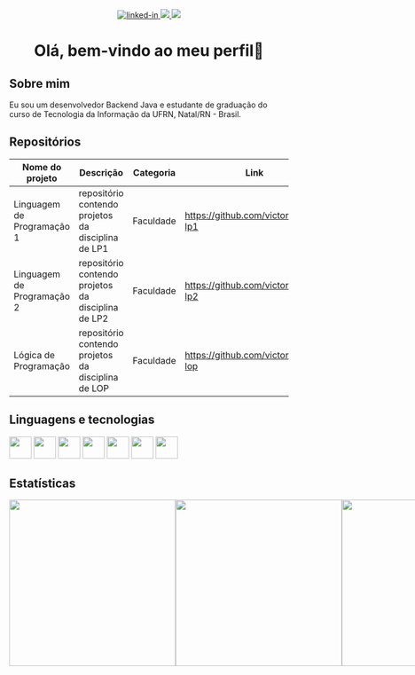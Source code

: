 <div align = "center">
  <a href = "https://www.linkedin.com/in/victorcto/">
    <img alt="linked-in" src="https://img.shields.io/badge/LinkedIn-0077B5?style=for-the-badge&logo=linkedin&logoColor=white"/>
  </a>
  <a href = "mailto:victorcto@outlook.com">
    <img src = "https://img.shields.io/badge/e--mail-2B7CD3?style=for-the-badge&logo=microsoft&logoColor=white"></img>
  </a>
  <a href = "https://www.hackerrank.com/victorcouto">
    <img src = "https://img.shields.io/badge/Hackerrank-32C766?style=for-the-badge&logo=hackerrank&logoColor=white"/>
  </a>
</div>

# <div align = "center">Olá, bem-vindo ao meu perfil👋</div>

## Sobre mim
Eu sou um desenvolvedor Backend Java e estudante de graduação do curso de Tecnologia da Informação da UFRN, Natal/RN - Brasil.
<!--
* 🕸️ I build websites and web applications. 
* 📱 I build IOS and Android applications.
* 🧠 I build machine learning models.
-->
## Repositórios

| Nome do projeto            | Descrição                                          | Categoria | Link                                 |
|----------------------------|----------------------------------------------------|-----------|--------------------------------------|
| Linguagem de Programação 1 | repositório contendo projetos da disciplina de LP1 | Faculdade | https://github.com/victorcto/bti-lp1 |
| Linguagem de Programação 2 | repositório contendo projetos da disciplina de LP2 | Faculdade | https://github.com/victorcto/bti-lp2 |
| Lógica de Programação      | repositório contendo projetos da disciplina de LOP | Faculdade | https://github.com/victorcto/bct-lop |

## Linguagens e tecnologias
<div>
  <img src="https://cdn.jsdelivr.net/gh/devicons/devicon/icons/python/python-original.svg" width = 40 height = 40/>
  <img src="https://cdn.jsdelivr.net/gh/devicons/devicon/icons/java/java-original.svg" width = 40 height = 40/>
  <img src="https://cdn.jsdelivr.net/gh/devicons/devicon/icons/cplusplus/cplusplus-original.svg" width = 40 height = 40/>
  <img src="https://cdn.jsdelivr.net/gh/devicons/devicon/icons/spring/spring-original.svg" width = 40 height = 40 />
  <img src="https://cdn.jsdelivr.net/gh/devicons/devicon/icons/postgresql/postgresql-original.svg" width = 40 height = 40/>
  <img src="https://cdn.jsdelivr.net/gh/devicons/devicon/icons/css3/css3-original.svg" width = 40 height = 40//>
  <img src="https://cdn.jsdelivr.net/gh/devicons/devicon/icons/html5/html5-original.svg" width = 40 height = 40//>
</div>

## Estatísticas
<div align="center">
  <div style="display: flex; align-items: flex-start;">
      <img width="300" src="https://github-readme-stats.vercel.app/api?username=victorcto&theme=highcontrast">
      <img width="300" src="http://github-readme-streak-stats.herokuapp.com?user=victorcto&theme=dark&background=000000&date_format=M%20j%5B%2C%20Y%5D">
      <img width="300" src="https://github-readme-stats.vercel.app/api/top-langs/?username=victorcto&layout=compact&theme=vision-friendly-dark">
  </div>
</div>

